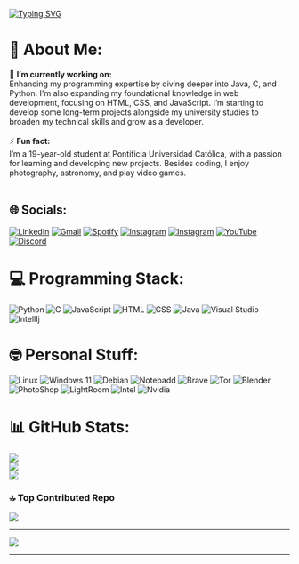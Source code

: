 [![Typing SVG](https://readme-typing-svg.herokuapp.com?font=Fira+Code&duration=6000&pause=1000&color=FF193E&center=true&vCenter=true&width=435&lines=Hello+my+name+is+Patricio+Elias;Informatics+Engineering+Student;Welcome+to+my+Github+Profile)](https://git.io/typing-svg)
# 💫 About Me:

🔭 **I’m currently working on:**  <br>Enhancing my programming expertise by diving deeper into Java, C, and Python. I'm also expanding my foundational knowledge in web development, focusing on HTML, CSS, and JavaScript. I’m starting to develop some long-term projects alongside my university studies to broaden my technical skills and grow as a developer.<br><br>⚡ **Fun fact:**  <br>I’m a 19-year-old student at Pontificia Universidad Católica, with a passion for learning and developing new projects. Besides coding, I enjoy photography, astronomy, and play video games. <br><br>

## 🌐 Socials:
[![LinkedIn](https://img.shields.io/badge/LinkedIn-%230077B5.svg?logo=linkedin&logoColor=white)](https://www.linkedin.com/in/patricio-hernandez-8464b7312/)
[![Gmail](https://img.shields.io/badge/Gmail-ffffff?logo=gmail)](mailto:patricio.elias.hernandez.vergara@gmail.com)
[![Spotify](https://img.shields.io/badge/Spotify-black?logo=spotify)](https://open.spotify.com/user/patovader?si=d9501c6e266b44db)
[![Instagram](https://img.shields.io/badge/Personal_Account-E4405F?logo=instagram&logoColor=white)](https://www.instagram.com/patricio.e.hernandez/)
[![Instagram](https://img.shields.io/badge/Photography_Account-000000?logo=instagram&logoColor=white)](https://www.instagram.com/https.eliias)
[![YouTube](https://img.shields.io/badge/YouTube-red?logo=youtube)](https://www.youtube.com/@patriciohernandez1904)
[![Discord](https://img.shields.io/badge/Discord-1e2124?logo=discord&logoColor=7289da)](https://discord.com/users/746397984983351378)


# 💻 Programming Stack:
![Python](https://img.shields.io/badge/Python-FFD43B?style=for-the-badge&logo=python&logoColor=blue)
![C](https://img.shields.io/badge/C-00599C?style=for-the-badge&logo=c&logoColor=white)
![JavaScript](https://img.shields.io/badge/JavaScript-323330?style=for-the-badge&logo=javascript&logoColor=F7DF1E)
![HTML](https://img.shields.io/badge/HTML5-E34F26?style=for-the-badge&logo=html5&logoColor=white)
![CSS](https://img.shields.io/badge/CSS3-1572B6?style=for-the-badge&logo=css3&logoColor=white)
![Java](https://img.shields.io/badge/java-%23ED8B00.svg?style=for-the-badge&logo=openjdk&logoColor=white)
![Visual Studio](https://img.shields.io/badge/VSCode-0078D4?style=for-the-badge&logo=visual%20studio%20code&logoColor=white)
![IntellIj](https://img.shields.io/badge/IntelliJ_IDEA-000000.svg?style=for-the-badge&logo=intellij-idea&logoColor=white)

# 🤓 Personal Stuff:
![Linux](https://img.shields.io/badge/Linux-FCC624?style=for-the-badge&logo=linux&logoColor=black)
![Windows 11](https://img.shields.io/badge/Windows%2011-%230079d5.svg?style=for-the-badge&logo=Windows%2011&logoColor=white)
![Debian](https://img.shields.io/badge/Debian-D70A53?style=for-the-badge&logo=debian&logoColor=white)
![Notepadd](https://img.shields.io/badge/Notepad++-90E59A.svg?style=for-the-badge&logo=notepad%2B%2B&logoColor=black)
![Brave](https://img.shields.io/badge/Brave-FF1B2D?style=for-the-badge&logo=Brave&logoColor=white)
![Tor](https://img.shields.io/badge/Tor_Browser-7D4698?style=for-the-badge&logo=Tor-Browser&logoColor=white)
![Blender](https://img.shields.io/badge/blender-%23F5792A.svg?style=for-the-badge&logo=blender&logoColor=white)
![PhotoShop](https://img.shields.io/badge/Adobe%20Photoshop-31A8FF?style=for-the-badge&logo=Adobe%20Photoshop&logoColor=black)
![LightRoom](https://img.shields.io/badge/Adobe%20Lightroom-31A8FF?style=for-the-badge&logo=Adobe%20Lightroom&logoColor=white)
![Intel](https://img.shields.io/badge/Intel%20Core_i5_12th-0071C5?style=for-the-badge&logo=intel&logoColor=white)
![Nvidia](https://img.shields.io/badge/NVIDIA-GTX1060-76B900?style=for-the-badge&logo=nvidia&logoColor=white)

# 📊 GitHub Stats:
![](https://github-readme-stats.vercel.app/api?username=PytricioPUCV&theme=dark&hide_border=false&include_all_commits=true&count_private=true)<br/>
![](https://github-readme-streak-stats.herokuapp.com/?user=PytricioPUCV&theme=dark&hide_border=false)<br/>
![](https://github-readme-stats.vercel.app/api/top-langs/?username=PytricioPUCV&theme=dark&hide_border=false&include_all_commits=false&count_private=false&layout=compact)

### 🔝 Top Contributed Repo
![](https://github-contributor-stats.vercel.app/api?username=PytricioPUCV&limit=5&theme=tokyonight&combine_all_yearly_contributions=true)

---
[![](https://visitcount.itsvg.in/api?id=PytricioPUCV&icon=0&color=0)](https://visitcount.itsvg.in)

------
